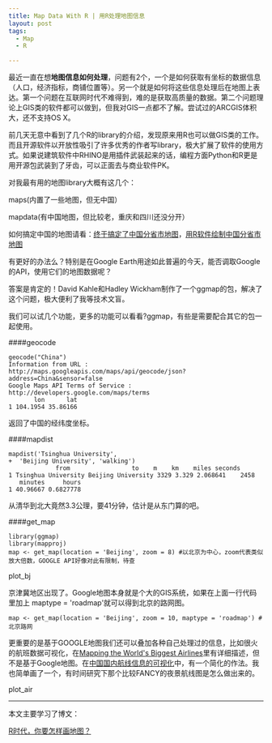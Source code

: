```yaml
---
title: Map Data With R | 用R处理地图信息
layout: post
tags:
  - Map
  - R

---
```

  
最近一直在想**地图信息如何处理**，问题有2个，一个是如何获取有坐标的数据信息（人口，经济指标，商铺位置等）。另一个就是如何将这些信息处理后在地图上表达。第一个问题在互联网时代不难得到，难的是获取高质量的数据。第二个问题理论上GIS类的软件都可以做到，但我对GIS一点都不了解。尝试过的ARCGIS体积大，还不支持OS X。

前几天无意中看到了几个R的library的介绍，发现原来用R也可以做GIS类的工作。而且开源软件以开放性吸引了许多优秀的作者写library，极大扩展了软件的使用方式。如果说建筑软件中RHINO是用插件武装起来的话，编程方面Python和R更是用开源包武装到了牙齿，可以正面去与商业软件PK。

对我最有用的地图library大概有这几个：

maps(内置了一些地图，但无中国）

mapdata(有中国地图，但比较老，重庆和四川还没分开）

如何搞定中国的地图请看：[终于搞定了中国分省市地图](http://yihui.name/cn/2007/09/china-map-at-province-level/)，[用R软件绘制中国分省市地图](http://cos.name/2009/07/drawing-china-map-using-r/)

有更好的办法么？特别是在Google Earth用途如此普遍的今天，能否调取Google的API，使用它们的地图数据呢？

答案是肯定的！David Kahle和Hadley Wickham制作了一个ggmap的包，解决了这个问题，极大便利了我等技术文盲。

我们可以试几个功能，更多的功能可以看看?ggmap，有些是需要配合其它的包一起使用。

####geocode

    geocode("China")
    Information from URL : http://maps.googleapis.com/maps/api/geocode/json?address=China&sensor=false
    Google Maps API Terms of Service : http://developers.google.com/maps/terms
           lon      lat
    1 104.1954 35.86166

返回了中国的经纬度坐标。

####mapdist

    mapdist('Tsinghua University', 
    +  'Beijing University', 'walking')
                 from                 to    m    km    miles seconds
    1 Tsinghua University Beijing University 3329 3.329 2.068641    2458
       minutes     hours
    1 40.96667 0.6827778

从清华到北大竟然3.3公理，要41分钟，估计是从东门算的吧。

####get_map

	library(ggmap)
	library(mapproj)
	map <- get_map(location = 'Beijing', zoom = 8) #以北京为中心，zoom代表类似放大倍数，GOOGLE API好像对此有限制，待查

plot_bj

京津冀地区出现了。Google地图本身就是个大的GIS系统，如果在上面一行代码里加上 maptype = 'roadmap'就可以得到北京的路网图。

	map <- get_map(location = 'Beijing', zoom = 10, maptype = 'roadmap') #北京路网

更重要的是基于GOOGLE地图我们还可以叠加各种自己处理过的信息，比如很火的航班数据可视化，在[Mapping the World's Biggest Airlines](http://spatialanalysis.co.uk/2012/06/mapping-worlds-biggest-airlines/)里有详细描述，但不是基于Google地图。在[中国国内航线信息的可视化](http://xccds1977.blogspot.com/2012/07/blog-post_26.html)中，有一个简化的作法。我也简单画了一个，有时间研究下那个比较FANCY的夜景航线图是怎么做出来的。


plot_air

 
***

本文主要学习了博文：

[R时代，你要怎样画地图？](http://cos.name/2013/01/drawing-map-in-r-era/)

